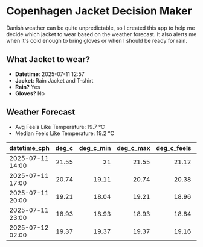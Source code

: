 
# Copenhagen Jacket Decision Maker

Danish weather can be quite unpredictable, so I created this app to help me decide which jacket to wear based on the weather forecast. 
It also alerts me when it's cold enough to bring gloves or when I should be ready for rain.

## What Jacket to wear?

- **Datetime**: 2025-07-11 12:57
- **Jacket**: Rain Jacket and T-shirt
- **Rain?** Yes
- **Gloves?** No

## Weather Forecast
- Avg Feels Like Temperature: 19.7 °C
- Median Feels Like Temperature: 19.2 °C

| datetime_cph     |   deg_c |   deg_c_min |   deg_c_max |   deg_c_feels | weather   | wind   | rain   |
|:-----------------|--------:|------------:|------------:|--------------:|:----------|:-------|:-------|
| 2025-07-11 14:00 |   21.55 |       21    |       21.55 |         21.12 | Clouds    | Medium | None   |
| 2025-07-11 17:00 |   20.74 |       19.11 |       20.74 |         20.38 | Rain      | High   | Low    |
| 2025-07-11 20:00 |   19.21 |       18.04 |       19.21 |         18.96 | Rain      | High   | Low    |
| 2025-07-11 23:00 |   18.93 |       18.93 |       18.93 |         18.84 | Rain      | High   | Low    |
| 2025-07-12 02:00 |   19.37 |       19.37 |       19.37 |         19.16 | Clouds    | High   | None   |
        